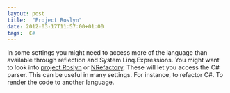 ```yaml
---
layout: post
title:  "Project Roslyn"
date: 2012-03-17T11:57:00+01:00
tags:  C#
---
```


In some settings you might need to access more of the language than available through reflection and System.Linq.Expressions. You might want to look into <a href="http://msdn.microsoft.com/en-us/hh543916">project Roslyn</a> or <a href="https://github.com/icsharpcode/NRefactory/">NRefactory</a>. These will let you access the  C# parser. This can be useful in many settings. For instance, to refactor  C#. To render the code to another language.
<div style="clear: both;"></div>